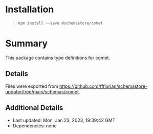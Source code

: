 # Installation
> `npm install --save @schemastore/comet`

# Summary
This package contains type definitions for comet.

## Details
Files were exported from https://github.com/ffflorian/schemastore-updater/tree/main/schemas/comet.

## Additional Details
* Last updated: Mon, Jan 23, 2023, 19:39:42 GMT
* Dependencies: none
